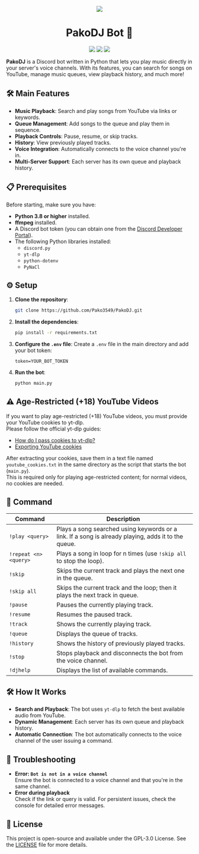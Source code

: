 <div align="center">

![](https://cdn.discordapp.com/app-icons/1317889379813031946/c3979a312b19ef2fc88e0712716e3077.png?size=512)

# PakoDJ Bot 🎵
![](https://img.shields.io/github/last-commit/Pako3549/PakoDJ?&style=for-the-badge&color=8272a4&logoColor=D9E0EE&labelColor=292324)
![](https://img.shields.io/github/stars/Pako3549/PakoDJ?style=for-the-badge&logo=polestar&color=FFB1C8&logoColor=D9E0EE&labelColor=292324)
![](https://img.shields.io/github/repo-size/Pako3549/PakoDJ?color=CAC992&label=SIZE&logo=files&style=for-the-badge&logoColor=D9E0EE&labelColor=292324)

</div>

**PakoDJ** is a Discord bot written in Python that lets you play music directly in your server's voice channels. With its features, you can search for songs on YouTube, manage music queues, view playback history, and much more!
## 🛠️ Main Features
- **Music Playback**: Search and play songs from YouTube via links or keywords.
- **Queue Management**: Add songs to the queue and play them in sequence.
- **Playback Controls**: Pause, resume, or skip tracks.
- **History**: View previously played tracks.
- **Voice Integration**: Automatically connects to the voice channel you're in.
- **Multi-Server Support**: Each server has its own queue and playback history.
## 📋 Prerequisites
Before starting, make sure you have:
- **Python 3.8 or higher** installed.
- **ffmpeg** installed.
- A Discord bot token (you can obtain one from the [Discord Developer Portal](https://discord.com/developers/applications)).
- The following Python libraries installed:
    - `discord.py`
    - `yt-dlp`
    - `python-dotenv`
    - `PyNaCl`
## ⚙️ Setup
1. **Clone the repository**:
    ```bash
    git clone https://github.com/Pako3549/PakoDJ.git
    ```
2. **Install the dependencies**:
    ```bash
    pip install -r requirements.txt
    ```
3. **Configure the `.env` file**: Create a `.env` file in the main directory and add your bot token:
    ```env
    token=YOUR_BOT_TOKEN
    ```
1. **Run the bot**:
    ```bash
    python main.py
    ```

## ⚠️ Age-Restricted (+18) YouTube Videos

If you want to play age-restricted (+18) YouTube videos, you must provide your YouTube cookies to yt-dlp.  
Please follow the official yt-dlp guides:

- [How do I pass cookies to yt-dlp?](https://github.com/yt-dlp/yt-dlp/wiki/FAQ#how-do-i-pass-cookies-to-yt-dlp)
- [Exporting YouTube cookies](https://github.com/yt-dlp/yt-dlp/wiki/Extractors#exporting-youtube-cookies)

After extracting your cookies, save them in a text file named `youtube_cookies.txt` in the same directory as the script that starts the bot (`main.py`).  
This is required only for playing age-restricted content; for normal videos, no cookies are needed.

## 📖 Command

| Command                | Description                                                                                                         |
| ---------------------- | ------------------------------------------------------------------------------------------------------------------- |
| `!play <query>`        | Plays a song searched using keywords or a link. If a song is already playing, adds it to the queue.                 |
| `!repeat <n> <query>`  | Plays a song in loop for n times (use `!skip all` to stop the loop).                                                    |
| `!skip`                | Skips the current track and plays the next one in the queue.                                                        |
| `!skip all`            | Skips the current track and the loop; then it plays the next track in queue.     |
| `!pause`               | Pauses the currently playing track.                                                                                  |
| `!resume`              | Resumes the paused track.                                                                                           |
| `!track`               | Shows the currently playing track.                                                                                   |
| `!queue`               | Displays the queue of tracks.                                                                                       |
| `!history`             | Shows the history of previously played tracks.                                                                      |
| `!stop`                | Stops playback and disconnects the bot from the voice channel.                                                      |
| `!djhelp`              | Displays the list of available commands.                                                                            |                                                      |

## 🛠️ How It Works
- **Search and Playback**: The bot uses `yt-dlp` to fetch the best available audio from YouTube.
- **Dynamic Management**: Each server has its own queue and playback history.
- **Automatic Connection**: The bot automatically connects to the voice channel of the user issuing a command.
## 🐛 Troubleshooting
- **Error: `Bot is not in a voice channel`**  
    Ensure the bot is connected to a voice channel and that you're in the same channel.
- **Error during playback**  
    Check if the link or query is valid. For persistent issues, check the console for detailed error messages.
## 📜 License
This project is open-source and available under the GPL-3.0 License. See the [LICENSE](https://github.com/Pako3549/PakoDJ/blob/main/LICENSE) file for more details.

